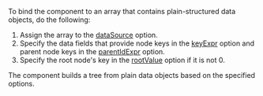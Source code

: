 To bind the component to an array that contains plain-structured data objects, do the following:

1. Assign the array to the [dataSource](/Documentation/ApiReference/UI_Widgets/dxTreeList/Configuration/#dataSource) option.
1. Specify the data fields that provide node keys in the [keyExpr](/Documentation/ApiReference/UI_Widgets/dxTreeList/Configuration/#keyExpr) option and parent node keys in the [parentIdExpr](/Documentation/ApiReference/UI_Widgets/dxTreeList/Configuration/#parentIdExpr) option.
1. Specify the root node's key in the [rootValue](/Documentation/ApiReference/UI_Widgets/dxTreeList/Configuration/#rootValue) option if it is not 0.

The component builds a tree from plain data objects based on the specified options.